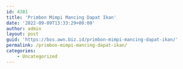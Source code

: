 ```yaml
---
id: 4381
title: 'Primbon Mimpi Mancing Dapat Ikan'
date: '2022-09-09T13:33:29+00:00'
author: admin
layout: post
guid: 'https://bos.awn.biz.id/primbon-mimpi-mancing-dapat-ikan/'
permalink: /primbon-mimpi-mancing-dapat-ikan/
categories:
    - Uncategorized
---
```


